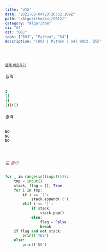 ```yaml
---
title: "괄호"
date: "2021-03-04T20:26:52.169Z"
path: "/Algorithm/boj/9012/"
category: "Algorithm"
ci: "S4"
cat: "BOJ"
tags: ["BOJ", "Python", "S4"]
description: "[BOJ | Python | S4] 9012. 괄호"
---
```


<br />

<a href="https://www.acmicpc.net/problem/9012"><small>문제 바로가기</small></a>

###### 입력

```sh
3
((
))
())(()
```

###### 출력

```sh
NO
NO
NO
```

<br />

##### <h5 style="color:#C587AE;">💻 풀이</h5>

```python
for _ in range(int(input())):
    tmp = input()
    stack, flag = [], True
    for i in tmp:
        if i == '(':
            stack.append('(')
        elif i == ')':
            if stack:
                stack.pop()
            else:
                flag = False
                break
    if flag and not stack:
        print('YES')
    else:
        print('NO')
```



